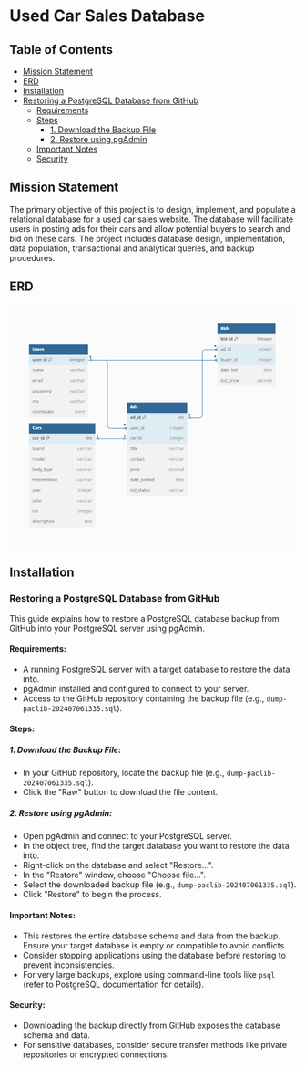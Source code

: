 # Used Car Sales Database

## Table of Contents
- [Mission Statement](#mission-statement)
- [ERD](#erd)
- [Installation](#installation)
- [Restoring a PostgreSQL Database from GitHub](#restoring-a-postgresql-database-from-github)
  - [Requirements](#requirements)
  - [Steps](#steps)
    - [1. Download the Backup File](#1-download-the-backup-file)
    - [2. Restore using pgAdmin](#2-restore-using-pgadmin)
  - [Important Notes](#important-notes)
  - [Security](#security)

## Mission Statement

The primary objective of this project is to design, implement, and populate a relational database for a used car sales website. The database will facilitate users in posting ads for their cars and allow potential buyers to search and bid on these cars. The project includes database design, implementation, data population, transactional and analytical queries, and backup procedures.

## ERD

![ERD Used Car Sales](https://github.com/hudiyaresa/Used-Car-Sales-SQL-Database/raw/main/Used%20Car%20Sales%20ERD.png)

## Installation

### Restoring a PostgreSQL Database from GitHub

This guide explains how to restore a PostgreSQL database backup from GitHub into your PostgreSQL server using pgAdmin.

#### Requirements:
- A running PostgreSQL server with a target database to restore the data into.
- pgAdmin installed and configured to connect to your server.
- Access to the GitHub repository containing the backup file (e.g., `dump-paclib-202407061335.sql`).

#### Steps:

##### 1. Download the Backup File:
- In your GitHub repository, locate the backup file (e.g., `dump-paclib-202407061335.sql`).
- Click the "Raw" button to download the file content.

##### 2. Restore using pgAdmin:
- Open pgAdmin and connect to your PostgreSQL server.
- In the object tree, find the target database you want to restore the data into.
- Right-click on the database and select "Restore...".
- In the "Restore" window, choose "Choose file...".
- Select the downloaded backup file (e.g., `dump-paclib-202407061335.sql`).
- Click "Restore" to begin the process.

#### Important Notes:
- This restores the entire database schema and data from the backup. Ensure your target database is empty or compatible to avoid conflicts.
- Consider stopping applications using the database before restoring to prevent inconsistencies.
- For very large backups, explore using command-line tools like `psql` (refer to PostgreSQL documentation for details).

#### Security:
- Downloading the backup directly from GitHub exposes the database schema and data.
- For sensitive databases, consider secure transfer methods like private repositories or encrypted connections.
